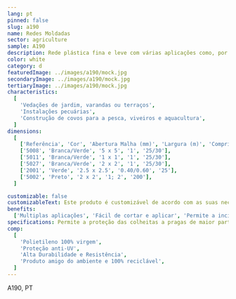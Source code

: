 ```yaml
---
lang: pt
pinned: false
slug: a190
name: Redes Moldadas
sector: agriculture
sample: A190
description: Rede plástica fina e leve com várias aplicações como, por exemplo, a protecção de culturas agrícolas contra animais.
color: white
category: d
featuredImage: ../images/a190/mock.jpg
secondaryImage: ../images/a190/mock.jpg
tertiaryImage: ../images/a190/mock.jpg
characteristics:
  [
    'Vedações de jardim, varandas ou terraços',
    'Instalações pecuárias',
    'Construção de covos para a pesca, viveiros e aquacultura',
  ]
dimensions:
  [
    ['Referência', 'Cor', 'Abertura Malha (mm)', 'Largura (m)', 'Comprimentos (m)'],
    ['5008', 'Branca/Verde', '5 x 5', '1', '25/30'],
    ['5011', 'Branca/Verde', '1 x 1', '1', '25/30'],
    ['5027', 'Branca/Verde', '2 x 2', '1', '25/30'],
    ['2001', 'Verde', '2.5 x 2.5', '0.40/0.60', '25'],
    ['5002', 'Preto', '2 x 2', '1; 2', '200'],
  ]

customizable: false
customizableText: Este produto é customizável de acordo com as suas necessidades. Contacte-nos para mais informações.
benefits:
  ['Multiplas aplicações', 'Fácil de cortar e aplicar', 'Permite a incidência de radiação solar']
specifications: Permite a proteção das colheitas a pragas de maior parte e a danos causados pelo manuseamento de alfaias agrícolas.
comp:
  [
    'Polietileno 100% virgem',
    'Proteção anti-UV',
    'Alta Durabilidade e Resistência',
    'Produto amigo do ambiente e 100% reciclável',
  ]
---
```


A190, PT
